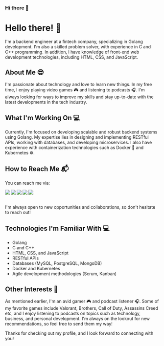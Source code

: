 ### Hi there 👋

<!--
**fahimimam/fahimimam** is a ✨ _special_ ✨ repository because its `README.md` (this file) appears on your GitHub profile.

Here are some ideas to get you started:

- 🔭 I’m currently working on ...
- 🌱 I’m currently learning ...
- 👯 I’m looking to collaborate on ...
- 🤔 I’m looking for help with ...
- 💬 Ask me about ...
- 📫 How to reach me: ...
- 😄 Pronouns: ...
- ⚡ Fun fact: ...
-->
<!-- Hey there, I'm Fahim! 👋

👨‍💻 I’m currently working as a backend developer with a passion for developing elegant and efficient solutions to complex problems. I specialize in GoLang and have experience working in a Fintech company. In addition to GoLang, I have experience with web development technologies such as JavaScript, HTML, CSS, Express.js and Node.js.

🌱 I'm currently learning more about microservices and distributed systems to broaden my skill set and take on more challenging projects.

👯 I’m looking to collaborate on open-source projects related to finance, or projects that aim to solve challenging real-world problems using technology.

💬 Ask me about my experience working in the Fintech industry, or any programming-related questions! I'm always happy to help and share knowledge.

📫 How to reach me:

[![LinkedIn](https://img.shields.io/badge/-Fahim_Imam-blue?style=flat-square&logo=Linkedin&logoColor=white&link=https://www.linkedin.com/in/kazi-fahim-imam-0027081a1/)](https://www.linkedin.com/in/kazi-fahim-imam-0027081a1/)

![Email](https://img.shields.io/badge/-fahimimam026%40gmail.com-red?style=flat-square&logo=gmail&logoColor=white&link=mailto:fahimimam026@gmail.com)

[![Facebook](https://img.shields.io/badge/-Fahim_Imam-blue?style=flat-square&logo=facebook&logoColor=white&link=https://www.facebook.com/fahim.imam.75)](https://www.facebook.com/fahim.imam.75)



😄 Pronouns: he/him

⚡ Fun fact: I am also an avid gamer, like to read books, and enjoy exploring new places and experiences in my free time.
-->

# Hello there! 👋

I'm a backend engineer at a fintech company, specializing in Golang development. I'm also a skilled problem solver, with experience in C and C++ programming. In addition, I have knowledge of front-end web development technologies, including HTML, CSS, and JavaScript.

## About Me 😎

I'm passionate about technology and love to learn new things. In my free time, I enjoy playing video games 🎮 and listening to podcasts 🎧. I'm always looking for ways to improve my skills and stay up-to-date with the latest developments in the tech industry.

## What I'm Working On 💻

Currently, I'm focused on developing scalable and robust backend systems using Golang. My expertise lies in designing and implementing RESTful APIs, working with databases, and developing microservices. I also have experience with containerization technologies such as Docker 🐳 and Kubernetes ☸️.

## How to Reach Me 📬

You can reach me via:

<a href="mailto:fahimimam026@example.com"><img align="left" src="https://img.shields.io/badge/Email-D14836?style=for-the-badge&logo=gmail&logoColor=white"></a>

<a href="https://www.linkedin.com/in/kazi-fahim-imam-0027081a1"><img align="left" src="https://img.shields.io/badge/LinkedIn-0077B5?style=for-the-badge&logo=linkedin&logoColor=white"></a>

<a href="https://github.com/fahimimam"><img align="left" src="https://img.shields.io/badge/GitHub-100000?style=for-the-badge&logo=github&logoColor=white"></a>

<a href="https://www.facebook.com/fahim.imam.756"><img align="left" src="https://img.shields.io/badge/Facebook-1877F2?style=for-the-badge&logo=facebook&logoColor=white"></a>

<a href="https://discord.gg/users/1070996399803613224"><img align="left" src="https://img.shields.io/badge/Discord-7289DA?style=for-the-badge&logo=discord&logoColor=white"></a>


<br/><br/>

I'm always open to new opportunities and collaborations, so don't hesitate to reach out!

## Technologies I'm Familiar With 💻

* Golang
* C and C++
* HTML, CSS, and JavaScript
* RESTful APIs
* Databases (MySQL, PostgreSQL, MongoDB)
* Docker and Kubernetes
* Agile development methodologies (Scrum, Kanban)

## Other Interests 🌟

As mentioned earlier, I'm an avid gamer 🎮 and podcast listener 🎧. Some of my favorite games include Valorant, Brothers, Call of Duty, Assassins Creed etc, and I enjoy listening to podcasts on topics such as technology, business, and personal development. I'm always on the lookout for new recommendations, so feel free to send them my way!

Thanks for checking out my profile, and I look forward to connecting with you!


